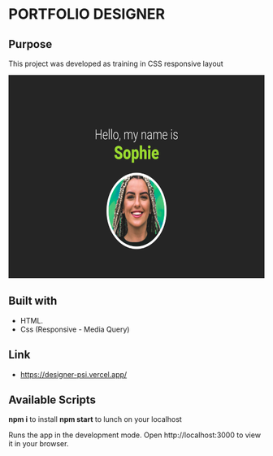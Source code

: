 # PORTFOLIO DESIGNER

## Purpose

This project was developed as training in CSS responsive layout

<p align=center>
<img src="./img/designer.png" height=400></img>
</p>

## Built with

- HTML.
- Css (Responsive - Media Query)

## Link

- https://designer-psi.vercel.app/

## Available Scripts

**npm i** to install **npm start** to lunch on your localhost

Runs the app in the development mode.
Open http://localhost:3000 to view it in your browser.
